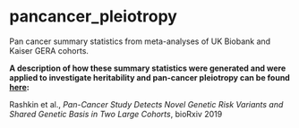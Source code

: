# pancancer_pleiotropy
Pan cancer summary statistics from meta-analyses of UK Biobank and Kaiser GERA cohorts.

**A description of how these summary statistics were generated and were applied to investigate heritability and pan-cancer pleiotropy can be found [here](https://www.biorxiv.org/content/10.1101/635367v2.full):**

Rashkin et al., *Pan-Cancer Study Detects Novel Genetic Risk Variants and Shared Genetic Basis in Two Large Cohorts*, bioRxiv 2019

